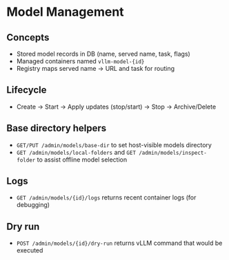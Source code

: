 # Model Management

## Concepts
- Stored model records in DB (name, served name, task, flags)
- Managed containers named `vllm-model-{id}`
- Registry maps served name → URL and task for routing

## Lifecycle
- Create → Start → Apply updates (stop/start) → Stop → Archive/Delete

## Base directory helpers
- `GET/PUT /admin/models/base-dir` to set host-visible models directory
- `GET /admin/models/local-folders` and `GET /admin/models/inspect-folder` to assist offline model selection

## Logs
- `GET /admin/models/{id}/logs` returns recent container logs (for debugging)

## Dry run
- `POST /admin/models/{id}/dry-run` returns vLLM command that would be executed
